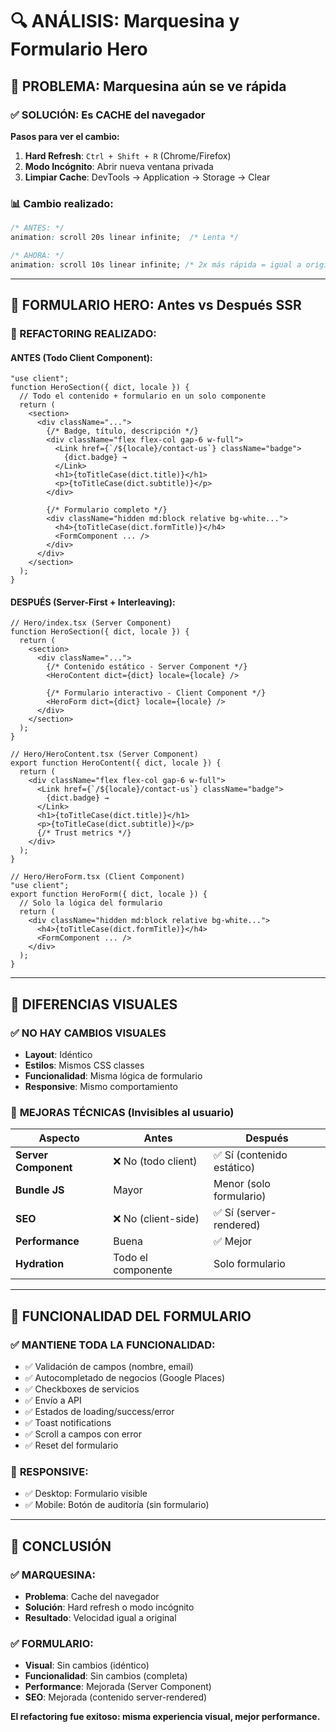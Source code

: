 # 🔍 ANÁLISIS: Marquesina y Formulario Hero

## 🎯 PROBLEMA: Marquesina aún se ve rápida

### ✅ SOLUCIÓN: Es CACHE del navegador

**Pasos para ver el cambio:**
1. **Hard Refresh**: `Ctrl + Shift + R` (Chrome/Firefox)
2. **Modo Incógnito**: Abrir nueva ventana privada
3. **Limpiar Cache**: DevTools → Application → Storage → Clear

### 📊 Cambio realizado:
```css
/* ANTES: */
animation: scroll 20s linear infinite;  /* Lenta */

/* AHORA: */
animation: scroll 10s linear infinite; /* 2x más rápida = igual a original */
```

---

## 📝 FORMULARIO HERO: Antes vs Después SSR

### 🔄 REFACTORING REALIZADO:

#### **ANTES (Todo Client Component):**
```tsx
"use client";
function HeroSection({ dict, locale }) {
  // Todo el contenido + formulario en un solo componente
  return (
    <section>
      <div className="...">
        {/* Badge, título, descripción */}
        <div className="flex flex-col gap-6 w-full">
          <Link href={`/${locale}/contact-us`} className="badge">
            {dict.badge} →
          </Link>
          <h1>{toTitleCase(dict.title)}</h1>
          <p>{toTitleCase(dict.subtitle)}</p>
        </div>
        
        {/* Formulario completo */}
        <div className="hidden md:block relative bg-white...">
          <h4>{toTitleCase(dict.formTitle)}</h4>
          <FormComponent ... />
        </div>
      </div>
    </section>
  );
}
```

#### **DESPUÉS (Server-First + Interleaving):**
```tsx
// Hero/index.tsx (Server Component)
function HeroSection({ dict, locale }) {
  return (
    <section>
      <div className="...">
        {/* Contenido estático - Server Component */}
        <HeroContent dict={dict} locale={locale} />
        
        {/* Formulario interactivo - Client Component */}
        <HeroForm dict={dict} locale={locale} />
      </div>
    </section>
  );
}

// Hero/HeroContent.tsx (Server Component)
export function HeroContent({ dict, locale }) {
  return (
    <div className="flex flex-col gap-6 w-full">
      <Link href={`/${locale}/contact-us`} className="badge">
        {dict.badge} →
      </Link>
      <h1>{toTitleCase(dict.title)}</h1>
      <p>{toTitleCase(dict.subtitle)}</p>
      {/* Trust metrics */}
    </div>
  );
}

// Hero/HeroForm.tsx (Client Component)
"use client";
export function HeroForm({ dict, locale }) {
  // Solo la lógica del formulario
  return (
    <div className="hidden md:block relative bg-white...">
      <h4>{toTitleCase(dict.formTitle)}</h4>
      <FormComponent ... />
    </div>
  );
}
```

---

## 🎨 DIFERENCIAS VISUALES

### ✅ **NO HAY CAMBIOS VISUALES**
- **Layout**: Idéntico
- **Estilos**: Mismos CSS classes
- **Funcionalidad**: Misma lógica de formulario
- **Responsive**: Mismo comportamiento

### 🚀 **MEJORAS TÉCNICAS (Invisibles al usuario)**

| Aspecto | Antes | Después |
|---------|-------|---------|
| **Server Component** | ❌ No (todo client) | ✅ Sí (contenido estático) |
| **Bundle JS** | Mayor | Menor (solo formulario) |
| **SEO** | ❌ No (client-side) | ✅ Sí (server-rendered) |
| **Performance** | Buena | ✅ Mejor |
| **Hydration** | Todo el componente | Solo formulario |

---

## 🔧 FUNCIONALIDAD DEL FORMULARIO

### ✅ **MANTIENE TODA LA FUNCIONALIDAD:**
- ✅ Validación de campos (nombre, email)
- ✅ Autocompletado de negocios (Google Places)
- ✅ Checkboxes de servicios
- ✅ Envío a API
- ✅ Estados de loading/success/error
- ✅ Toast notifications
- ✅ Scroll a campos con error
- ✅ Reset del formulario

### 📱 **RESPONSIVE:**
- ✅ Desktop: Formulario visible
- ✅ Mobile: Botón de auditoría (sin formulario)

---

## 🎯 CONCLUSIÓN

### ✅ **MARQUESINA:**
- **Problema**: Cache del navegador
- **Solución**: Hard refresh o modo incógnito
- **Resultado**: Velocidad igual a original

### ✅ **FORMULARIO:**
- **Visual**: Sin cambios (idéntico)
- **Funcionalidad**: Sin cambios (completa)
- **Performance**: Mejorada (Server Component)
- **SEO**: Mejorada (contenido server-rendered)

**El refactoring fue exitoso: misma experiencia visual, mejor performance.**
